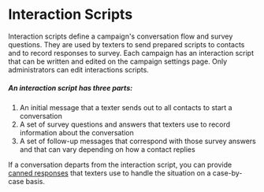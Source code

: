 # Interaction Scripts

Interaction scripts define a campaign's conversation flow and
survey questions. They are used by texters to send prepared
scripts to contacts and to record responses to survey. Each
campaign has an interaction script that can be written and
edited on the campaign settings page. Only administrators can
edit interactions scripts.

##### *An interaction script has three parts:*

1. An initial message that a texter sends out to all contacts
   to start a conversation
2. A set of survey questions and answers that texters use to
   record information about the conversation
3. A set of follow-up messages that correspond with those
   survey answers and that can vary depending on how a contact
   replies

If a conversation departs from the interaction script, you can
provide [canned responses](https://withtheranks.com/docs/spoke/for-spoke-admins/canned-responses) that texters use to handle the situation on a case-by-case basis.

 